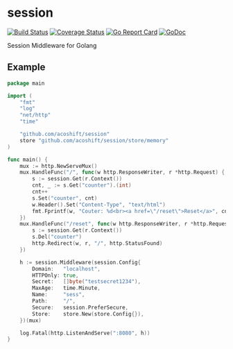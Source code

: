# session

[![Build Status](https://travis-ci.org/acoshift/session.svg?branch=master)](https://travis-ci.org/acoshift/session)
[![Coverage Status](https://coveralls.io/repos/github/acoshift/session/badge.svg?branch=master)](https://coveralls.io/github/acoshift/session?branch=master)
[![Go Report Card](https://goreportcard.com/badge/github.com/acoshift/session)](https://goreportcard.com/report/github.com/acoshift/session)
[![GoDoc](https://godoc.org/github.com/acoshift/session?status.svg)](https://godoc.org/github.com/acoshift/session)

Session Middleware for Golang

## Example

```go
package main

import (
	"fmt"
	"log"
	"net/http"
	"time"

	"github.com/acoshift/session"
	store "github.com/acoshift/session/store/memory"
)

func main() {
	mux := http.NewServeMux()
	mux.HandleFunc("/", func(w http.ResponseWriter, r *http.Request) {
		s := session.Get(r.Context())
		cnt, _ := s.Get("counter").(int)
		cnt++
		s.Set("counter", cnt)
		w.Header().Set("Content-Type", "text/html")
		fmt.Fprintf(w, "Couter: %d<br><a href=\"/reset\">Reset</a>", cnt)
	})
	mux.HandleFunc("/reset", func(w http.ResponseWriter, r *http.Request) {
		s := session.Get(r.Context())
		s.Del("counter")
		http.Redirect(w, r, "/", http.StatusFound)
	})

	h := session.Middleware(session.Config{
		Domain:   "localhost",
		HTTPOnly: true,
		Secret:   []byte("testsecret1234"),
		MaxAge:   time.Minute,
		Name:     "sess",
		Path:     "/",
		Secure:   session.PreferSecure,
		Store:    store.New(store.Config{}),
	})(mux)

	log.Fatal(http.ListenAndServe(":8080", h))
}

```
